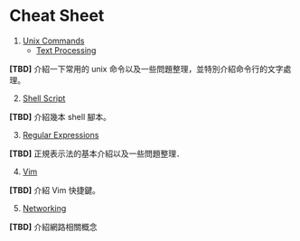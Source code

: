 # Cheat Sheet

1. [Unix Commands](unix-commands/README.md)
    * [Text Processing](unix-commands/text-processing.md)

**[TBD]** 介紹一下常用的 unix 命令以及一些問題整理，並特別介紹命令行的文字處理。

2. [Shell Script](shell-script/README.md)

**[TBD]** 介紹幾本 shell 腳本。

3. [Regular Expressions](regex/README.md)

**[TBD]** 正規表示法的基本介紹以及一些問題整理．

4. [Vim](vim/README.md)

**[TBD]** 介紹 Vim 快捷鍵。

5. [Networking](networking/README.md)

**[TBD]** 介紹網路相關概念
